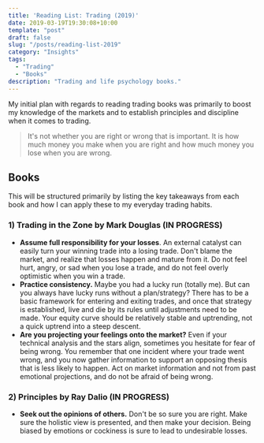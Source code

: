 ```yaml
---
title: 'Reading List: Trading (2019)'
date: 2019-03-19T19:30:08+10:00
template: "post"
draft: false
slug: "/posts/reading-list-2019"
category: "Insights"
tags:
  - "Trading"
  - "Books"
description: "Trading and life psychology books."
---
```



My initial plan with regards to reading trading books was primarily to boost my knowledge of the markets and to establish principles and discipline when it comes to trading.

> It's not whether you are right or wrong that is important. It is how much money you make when you are right and how much money you lose when you are wrong.

## Books

This will be structured primarily by listing the key takeaways from each book and how I can apply these to my everyday trading habits.

### 1) __Trading in the Zone__ by Mark Douglas (IN PROGRESS)

- **Assume full responsibility for your losses**. An external catalyst can easily turn your winning trade into a losing trade. Don't blame the market, and realize that losses happen and mature from it. Do not feel hurt, angry, or sad when you lose a trade, and do not feel overly optimistic when you win a trade.
- **Practice consistency.** Maybe you had a lucky run (totally me). But can you always have lucky runs without a plan/strategy? There has to be a basic framework for entering and exiting trades, and once that strategy is established, live and die by its rules until adjustments need to be made. Your equity curve should be relatively stable and uptrending, not a quick uptrend into a steep descent.
- **Are you projecting your feelings onto the market?** Even if your technical analysis and the stars align, sometimes you hesitate for fear of being wrong. You remember that one incident where your trade went wrong, and you now gather information to support an opposing thesis that is less likely to happen. Act on market information and not from past emotional projections, and do not be afraid of being wrong.

### 2) __Principles__ by Ray Dalio (IN PROGRESS)

- **Seek out the opinions of others.** Don't be so sure you are right. Make sure the holistic view is presented, and then make your decision. Being biased by emotions or cockiness is sure to lead to undesirable losses. 	